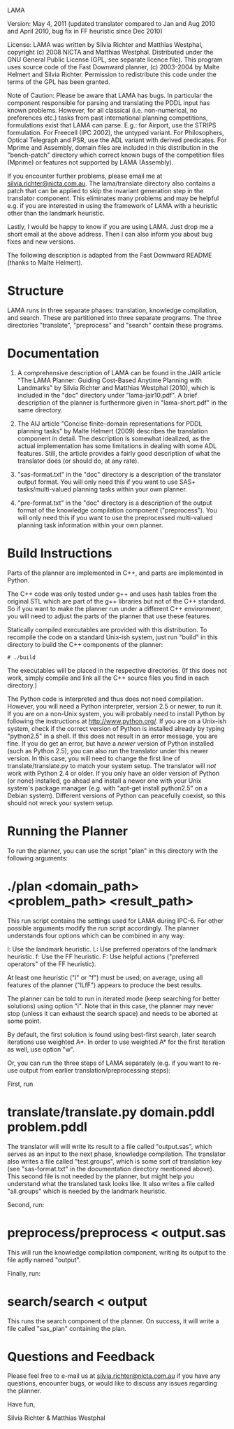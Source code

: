 LAMA 

Version: May 4, 2011 (updated translator compared to Jan and Aug 2010
and April 2010, bug fix in FF heuristic since Dec 2010)

License:
LAMA was written by Silvia Richter and Matthias Westphal,
copyright (c) 2008 NICTA and Matthias Westphal.
Distributed under the GNU General Public License (GPL,
see separate licence file).
This program uses source code of the Fast Downward planner,
(c) 2003-2004 by Malte Helmert and Silvia Richter. Permission
to redistribute this code under the terms of the GPL has been
granted.

Note of Caution: Please be aware that LAMA has bugs. In particular the
component responsible for parsing and translating the PDDL input has
known problems. However, for all classical (i.e. non-numerical, no
preferences etc.) tasks from past international planning competitions,
formulations exist that LAMA can parse. E.g.: for Airport, use the
STRIPS formulation. For Freecell (IPC 2002), the untyped variant. For
Philosophers, Optical Telegraph and PSR, use the ADL variant with
derived predicates. For Mprime and Assembly, domain files are included
in this distribution in the "bench-patch" directory which correct
known bugs of the competition files (Mprime) or features not supported
by LAMA (Assembly).

If you encounter further problems, please email me at
silvia.richter@nicta.com.au. The lama/translate directory also
contains a patch that can be applied to skip the invariant generation
step in the translator component. This eliminates many problems and
may be helpful e.g. if you are interested in using the framework of
LAMA with a heuristic other than the landmark heuristic.

Lastly, I would be happy to know if you are using LAMA. Just drop me a
short email at the above address. Then I can also inform you about bug
fixes and new versions.

The following description is adapted from the Fast Downward README
(thanks to Malte Helmert).

Structure
=========

LAMA runs in three separate phases: translation, knowledge
compilation, and search. These are partitioned into three separate
programs.  The three directories "translate", "preprocess" and
"search" contain these programs.

Documentation
=============

1. A comprehensive description of LAMA can be found in the JAIR
   article "The LAMA Planner: Guiding Cost-Based Anytime Planning with
   Landmarks" by Silvia Richter and Matthias Westphal (2010), which is
   included in the "doc" directory under "lama-jair10.pdf". A brief
   description of the planner is furthermore given in "lama-short.pdf"
   in the same directory.

2. The AIJ article "Concise finite-domain representations for PDDL
   planning tasks" by Malte Helmert (2009) describes the translation
   component in detail.  The description is somewhat idealized, as the
   actual implementation has some limitations in dealing with some ADL
   features. Still, the article provides a fairly good description of
   what the translator does (or should do, at any rate).

3. "sas-format.txt" in the "doc" directory is a description of the
   translator output format.  You will only need this if you want to
   use SAS+ tasks/multi-valued planning tasks within your own planner.

4. "pre-format.txt" in the "doc" directory is a description of the
   output format of the knowledge compilation component
   ("preprocess"). You will only need this if you want to use the
   preprocessed multi-valued planning task information within your own
   planner.

Build Instructions
==================

Parts of the planner are implemented in C++, and parts are implemented
in Python.

The C++ code was only tested under g++ and uses hash tables from the
original STL which are part of the g++ libraries but not of the C++
standard. So if you want to make the planner run under a different C++
environment, you will need to adjust the parts of the planner that use
these features.

Statically compiled executables are provided with this distribution.
To recompile the code on a standard Unix-ish system, just run "build"
in this directory to build the C++ components of the planner:

    # ./build

The executables will be placed in the respective directories. (If this
does not work, simply compile and link all the C++ source files you
find in each directory.)

The Python code is interpreted and thus does not need compilation.
However, you will need a Python interpreter, version 2.5 or newer, to
run it. If you are on a non-Unix system, you will probably need to
install Python by following the instructions at
http://www.python.org/. If you are on a Unix-ish system, check if the
correct version of Python is installed already by typing "python2.5"
in a shell. If this does not result in an error message, you are fine.
If you do get an error, but have a *newer* version of Python installed
(such as Python 2.5), you can also run the translator under this newer
version. In this case, you will need to change the first line of
translate/translate.py to match your system setup. The translator will
*not* work with Python 2.4 or older. If you only have an older version
of Python (or none) installed, go ahead and install a newer one with
your Unix system's package manager (e.g. with "apt-get install
python2.5" on a Debian system). Different versions of Python can
peacefully coexist, so this should not wreck your system setup.

Running the Planner
===================

To run the planner, you can use the script "plan" in this
directory with the following arguments:

   # ./plan <domain_path> <problem_path> <result_path>

   This run script contains the settings used for LAMA during IPC-6.
   For other possible arguments modify the run script accordingly.
   The planner understands four options which can be combined in any
   way:	

   l:  Use the landmark heuristic.
   L:  Use preferred operators of the landmark heuristic.
   f:  Use the FF heuristic.
   F:  Use helpful actions ("preferred operators" of the FF
       heuristic).

   At least one heuristic ("l" or "f") must be used; on average, using
   all features of the planner ("lLfF") appears to produce the best
   results.

   The planner can be told to run in iterated mode (keep searching for
   better solutions) using option "i". Note that in this case, the
   planner may never stop (unless it can exhaust the search space) and
   needs to be aborted at some point.
   
   By default, the first solution is found using best-first search,
   later search iterations use weighted A*. In order to use
   weighted A* for the first iteration as well, use option "w".

Or, you can run the three steps of LAMA separately (e.g. if you want
to re-use output from earlier translation/preprocessing steps):

First, run

   # translate/translate.py domain.pddl problem.pddl

   The translator will will write its result to a file called
   "output.sas", which serves as an input to the next phase, knowledge
   compilation. The translator also writes a file called
   "test.groups", which is some sort of translation key (see
   "sas-format.txt" in the documentation directory mentioned above).
   This second file is not needed by the planner, but might help you
   understand what the translated task looks like. It also writes a
   file called "all.groups" which is needed by the landmark heuristic.

Second, run:

   # preprocess/preprocess < output.sas

   This will run the knowledge compilation component, writing its
   output to the file aptly named "output".

Finally, run:

   # search/search <args>  < output

   This runs the search component of the planner. On success, it will
   write a file called "sas_plan" containing the plan.

Questions and Feedback
======================

Please feel free to e-mail us at silvia.richter@nicta.com.au if you
have any questions, encounter bugs, or would like to discuss any
issues regarding the planner.

Have fun,

Silvia Richter & Matthias Westphal
